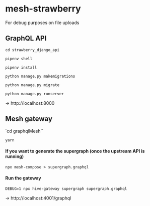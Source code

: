 # mesh-strawberry

For debug purposes on file uploads

## GraphQL API

`cd strawberry_django_api`

`pipenv shell`

`pipenv install`

`python manage.py makemigrations`

`python manage.py migrate`

`python manage.py runserver`

-> http://localhost:8000

## Mesh gateway

`cd graphqlMesh``

`yarn`

#### If you want to generate the supergraph (once the upstream API is running)

`npx mesh-compose > supergraph.graphql`

#### Run the gateway

`DEBUG=1 npx hive-gateway supergraph supergraph.graphql`

-> http://localhost:4001/graphql
